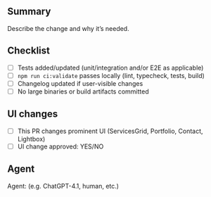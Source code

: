 ## Summary

Describe the change and why it’s needed.

## Checklist

- [ ] Tests added/updated (unit/integration and/or E2E as applicable)
- [ ] `npm run ci:validate` passes locally (lint, typecheck, tests, build)
- [ ] Changelog updated if user-visible changes
- [ ] No large binaries or build artifacts committed

## UI changes

- [ ] This PR changes prominent UI (ServicesGrid, Portfolio, Contact, Lightbox)
- [ ] UI change approved: YES/NO

## Agent

Agent: (e.g. ChatGPT-4.1, human, etc.)

